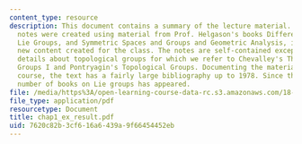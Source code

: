 ```yaml
---
content_type: resource
description: This document contains a summary of the lecture material. These lecture
  notes were created using material from Prof. Helgason's books Differential Geometry,
  Lie Groups, and Symmetric Spaces and Groups and Geometric Analysis, intermixed with
  new content created for the class. The notes are self-contained except for some
  details about topological groups for which we refer to Chevalley's Theory of Lie
  Groups I and Pontryagin's Topological Groups. Documenting the material from the
  course, the text has a fairly large bibliography up to 1978. Since then, a huge
  number of books on Lie groups has appeared.
file: /media/https%3A/open-learning-course-data-rc.s3.amazonaws.com/18-755-introduction-to-lie-groups-fall-2004/7620c82b3cf616a6439a9f66454452eb_chap1_ex_result.pdf
file_type: application/pdf
resourcetype: Document
title: chap1_ex_result.pdf
uid: 7620c82b-3cf6-16a6-439a-9f66454452eb
---
```

